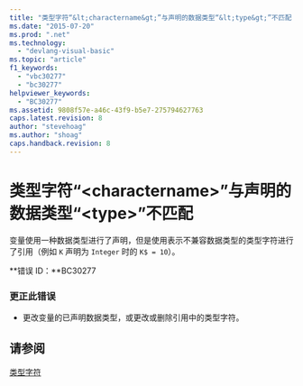 ```yaml
---
title: "类型字符“&lt;charactername&gt;”与声明的数据类型“&lt;type&gt;”不匹配 | Microsoft Docs"
ms.date: "2015-07-20"
ms.prod: ".net"
ms.technology: 
  - "devlang-visual-basic"
ms.topic: "article"
f1_keywords: 
  - "vbc30277"
  - "bc30277"
helpviewer_keywords: 
  - "BC30277"
ms.assetid: 9808f57e-a46c-43f9-b5e7-275794627763
caps.latest.revision: 8
author: "stevehoag"
ms.author: "shoag"
caps.handback.revision: 8
---
```

# 类型字符“&lt;charactername&gt;”与声明的数据类型“&lt;type&gt;”不匹配
变量使用一种数据类型进行了声明，但是使用表示不兼容数据类型的类型字符进行了引用（例如 `K` 声明为 `Integer` 时的 `K$ = 10`）。  
  
 **错误 ID：**BC30277  
  
### 更正此错误  
  
-   更改变量的已声明数据类型，或更改或删除引用中的类型字符。  
  
## 请参阅  
 [类型字符](../../visual-basic/programming-guide/language-features/data-types/type-characters.md)